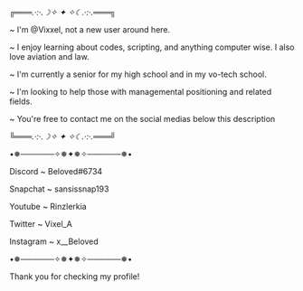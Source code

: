 ╔═══*.·:·.☽✧    ✦    ✧☾.·:·.*═══╗


~ I'm @Vixxel, not a new user around here.

~ I enjoy learning about codes, scripting, and anything computer wise. I also love aviation and law.

~ I'm currently a senior for my high school and in my vo-tech school.

~ I'm looking to help those with managemental positioning and related fields.


~ You're free to contact me on the social medias below this description


╚═══*.·:·.☽✧    ✦    ✧☾.·:·.*═══╝

•❅──────✧❅✦❅✧──────❅•

Discord ~ Beloved#6734

Snapchat ~ sansissnap193

Youtube ~ Rinzlerkia

Twitter ~ Vixel_A

Instagram ~ x__Beloved

•❅──────✧❅✦❅✧──────❅•


Thank you for checking my profile!

